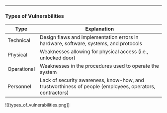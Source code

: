- - -
### Types of Vulnerabilities 

| Type | Explanation |
| ---- | ---- |
| Technical | Design flaws and implementation errors in hardware, software, systems, and protocols |
| Physical | Weaknesses allowing for physical access (i.e., unlocked door) |
| Operational | Weaknesses in the procedures used to operate the system |
| Personnel | Lack of security awareness, know-how, and trustworthiness of people (employees, operators, contractors) |
![[types_of_vulnerabilities.png]]